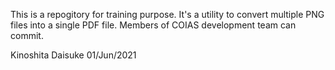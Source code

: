 This is a repogitory for training purpose.
It's a utility to convert multiple PNG files into a single PDF file.
Members of COIAS development team can commit.

Kinoshita Daisuke
01/Jun/2021
